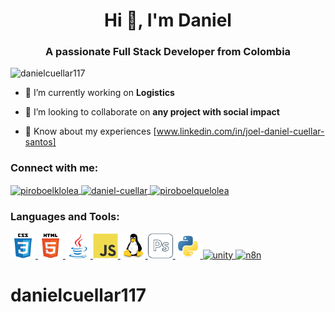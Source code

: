<h1 align="center">Hi 👋, I'm Daniel</h1>
<h3 align="center">A passionate Full Stack Developer from Colombia</h3>

<p align="left"> 
  <img src="https://komarev.com/ghpvc/?username=danielcuellar117&label=Profile%20views&color=0e75b6&style=flat" alt="danielcuellar117" /> 
</p>

- 🔭 I’m currently working on **Logistics**

- 👯 I’m looking to collaborate on **any project with social impact**

- 📄 Know about my experiences [www.linkedin.com/in/joel-daniel-cuellar-santos]

<h3 align="left">Connect with me:</h3>
<p align="left">
  <a href="https://twitter.com/piroboelklolea" target="blank">
    <img align="center" 
         src="https://raw.githubusercontent.com/rahuldkjain/github-profile-readme-generator/master/src/images/icons/Social/twitter.svg" 
         alt="piroboelklolea" height="30" width="40" />
  </a>
  <a href="https://linkedin.com/in/daniel-cuellar" target="blank">
    <img align="center" 
         src="https://raw.githubusercontent.com/rahuldkjain/github-profile-readme-generator/master/src/images/icons/Social/linked-in-alt.svg" 
         alt="daniel-cuellar" height="30" width="40" />
  </a>
  <a href="https://instagram.com/piroboelquelolea" target="blank">
    <img align="center" 
         src="https://raw.githubusercontent.com/rahuldkjain/github-profile-readme-generator/master/src/images/icons/Social/instagram.svg" 
         alt="piroboelquelolea" height="30" width="40" />
  </a>
</p>

<h3 align="left">Languages and Tools:</h3>
<p align="left">
  <!-- CSS3 -->
  <a href="https://www.w3schools.com/css/" target="_blank" rel="noreferrer">
    <img src="https://raw.githubusercontent.com/devicons/devicon/master/icons/css3/css3-original-wordmark.svg" 
         alt="css3" width="40" height="40"/> 
  </a>
  <!-- HTML5 -->
  <a href="https://www.w3.org/html/" target="_blank" rel="noreferrer">
    <img src="https://raw.githubusercontent.com/devicons/devicon/master/icons/html5/html5-original-wordmark.svg" 
         alt="html5" width="40" height="40"/> 
  </a>
  <!-- Java -->
  <a href="https://www.java.com" target="_blank" rel="noreferrer">
    <img src="https://raw.githubusercontent.com/devicons/devicon/master/icons/java/java-original.svg" 
         alt="java" width="40" height="40"/> 
  </a>
  <!-- JavaScript -->
  <a href="https://developer.mozilla.org/en-US/docs/Web/JavaScript" target="_blank" rel="noreferrer">
    <img src="https://raw.githubusercontent.com/devicons/devicon/master/icons/javascript/javascript-original.svg" 
         alt="javascript" width="40" height="40"/> 
  </a>
  <!-- Linux -->
  <a href="https://www.linux.org/" target="_blank" rel="noreferrer">
    <img src="https://raw.githubusercontent.com/devicons/devicon/master/icons/linux/linux-original.svg" 
         alt="linux" width="40" height="40"/> 
  </a>
  <!-- Photoshop -->
  <a href="https://www.photoshop.com/en" target="_blank" rel="noreferrer">
    <img src="https://raw.githubusercontent.com/devicons/devicon/master/icons/photoshop/photoshop-line.svg" 
         alt="photoshop" width="40" height="40"/> 
  </a>
  <!-- Python -->
  <a href="https://www.python.org" target="_blank" rel="noreferrer">
    <img src="https://raw.githubusercontent.com/devicons/devicon/master/icons/python/python-original.svg" 
         alt="python" width="40" height="40"/> 
  </a>
  <!-- Unity -->
  <a href="https://unity.com/" target="_blank" rel="noreferrer">
    <img src="https://www.vectorlogo.zone/logos/unity3d/unity3d-icon.svg" 
         alt="unity" width="40" height="40"/> 
  </a>
  <!-- n8n -->
  <a href="https://n8n.io" target="_blank" rel="noreferrer">
    <img src="[https://raw.githubusercontent.com/n8n-io/n8n/master/packages/editor-ui/public/assets/icons/n8n-icon.svg](https://docs.n8n.io/_images/n8n-docs-icon.svg)" 
         alt="n8n" width="40" height="40"/>
  </a>
</p>

# danielcuellar117
